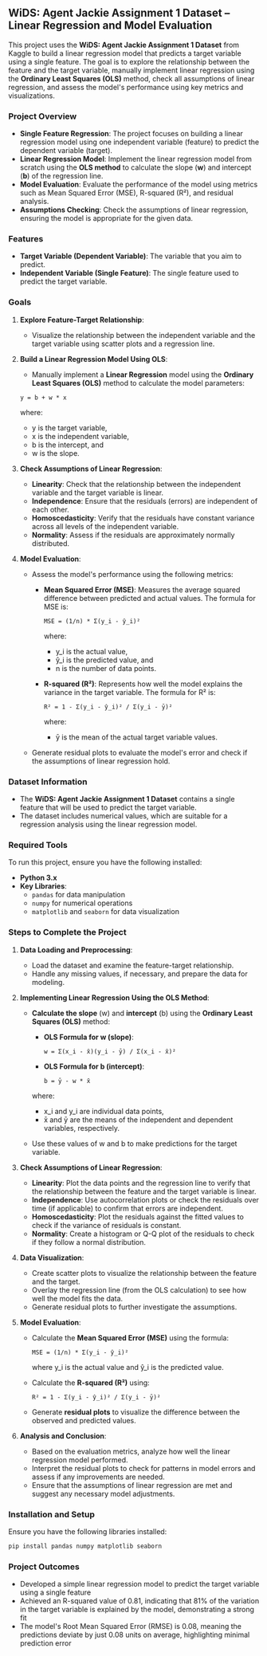 ## WiDS: Agent Jackie Assignment 1 Dataset – Linear Regression and Model Evaluation

This project uses the **WiDS: Agent Jackie Assignment 1 Dataset** from Kaggle to build a linear regression model that predicts a target variable using a single feature. The goal is to explore the relationship between the feature and the target variable, manually implement linear regression using the **Ordinary Least Squares (OLS)** method, check all assumptions of linear regression, and assess the model's performance using key metrics and visualizations.

### **Project Overview**

- **Single Feature Regression**: The project focuses on building a linear regression model using one independent variable (feature) to predict the dependent variable (target).
- **Linear Regression Model**: Implement the linear regression model from scratch using the **OLS method** to calculate the slope (**w**) and intercept (**b**) of the regression line.
- **Model Evaluation**: Evaluate the performance of the model using metrics such as Mean Squared Error (MSE), R-squared (R²), and residual analysis.
- **Assumptions Checking**: Check the assumptions of linear regression, ensuring the model is appropriate for the given data.

### **Features**

- **Target Variable (Dependent Variable)**: The variable that you aim to predict.
- **Independent Variable (Single Feature)**: The single feature used to predict the target variable.

### **Goals**

1. **Explore Feature-Target Relationship**: 
   - Visualize the relationship between the independent variable and the target variable using scatter plots and a regression line.
   
2. **Build a Linear Regression Model Using OLS**:
   - Manually implement a **Linear Regression** model using the **Ordinary Least Squares (OLS)** method to calculate the model parameters:
   
   ```
   y = b + w * x
   ```

   where:
   - y is the target variable,
   - x is the independent variable,
   - b is the intercept, and
   - w is the slope.

3. **Check Assumptions of Linear Regression**:
   - **Linearity**: Check that the relationship between the independent variable and the target variable is linear.
   - **Independence**: Ensure that the residuals (errors) are independent of each other.
   - **Homoscedasticity**: Verify that the residuals have constant variance across all levels of the independent variable.
   - **Normality**: Assess if the residuals are approximately normally distributed.
   
4. **Model Evaluation**:
   - Assess the model's performance using the following metrics:
     - **Mean Squared Error (MSE)**: Measures the average squared difference between predicted and actual values. The formula for MSE is:

       ```
       MSE = (1/n) * Σ(y_i - ŷ_i)²
       ```

       where:
       - y_i is the actual value,
       - ŷ_i is the predicted value, and
       - n is the number of data points.
     
     - **R-squared (R²)**: Represents how well the model explains the variance in the target variable. The formula for R² is:

       ```
       R² = 1 - Σ(y_i - ŷ_i)² / Σ(y_i - ȳ)²
       ```

       where:
       - ȳ is the mean of the actual target variable values.
       
   - Generate residual plots to evaluate the model's error and check if the assumptions of linear regression hold.

### **Dataset Information**

- The **WiDS: Agent Jackie Assignment 1 Dataset** contains a single feature that will be used to predict the target variable.
- The dataset includes numerical values, which are suitable for a regression analysis using the linear regression model.

### **Required Tools**

To run this project, ensure you have the following installed:
- **Python 3.x**
- **Key Libraries**:
  - `pandas` for data manipulation
  - `numpy` for numerical operations
  - `matplotlib` and `seaborn` for data visualization

### **Steps to Complete the Project**

1. **Data Loading and Preprocessing**:
   - Load the dataset and examine the feature-target relationship.
   - Handle any missing values, if necessary, and prepare the data for modeling.

2. **Implementing Linear Regression Using the OLS Method**:
   - **Calculate the slope** (w) and **intercept** (b) using the **Ordinary Least Squares (OLS)** method:
     - **OLS Formula for w (slope)**:

       ```
       w = Σ(x_i - x̄)(y_i - ȳ) / Σ(x_i - x̄)²
       ```

     - **OLS Formula for b (intercept)**:

       ```
       b = ȳ - w * x̄
       ```

     where:
     - x_i and y_i are individual data points,
     - x̄ and ȳ are the means of the independent and dependent variables, respectively.
   
   - Use these values of w and b to make predictions for the target variable.

3. **Check Assumptions of Linear Regression**:
   - **Linearity**: Plot the data points and the regression line to verify that the relationship between the feature and the target variable is linear.
   - **Independence**: Use autocorrelation plots or check the residuals over time (if applicable) to confirm that errors are independent.
   - **Homoscedasticity**: Plot the residuals against the fitted values to check if the variance of residuals is constant.
   - **Normality**: Create a histogram or Q-Q plot of the residuals to check if they follow a normal distribution.

4. **Data Visualization**:
   - Create scatter plots to visualize the relationship between the feature and the target.
   - Overlay the regression line (from the OLS calculation) to see how well the model fits the data.
   - Generate residual plots to further investigate the assumptions.

5. **Model Evaluation**:
   - Calculate the **Mean Squared Error (MSE)** using the formula:

     ```
     MSE = (1/n) * Σ(y_i - ŷ_i)²
     ```

     where y_i is the actual value and ŷ_i is the predicted value.
   - Calculate the **R-squared (R²)** using:

     ```
     R² = 1 - Σ(y_i - ŷ_i)² / Σ(y_i - ȳ)²
     ```

   - Generate **residual plots** to visualize the difference between the observed and predicted values.

6. **Analysis and Conclusion**:
   - Based on the evaluation metrics, analyze how well the linear regression model performed.
   - Interpret the residual plots to check for patterns in model errors and assess if any improvements are needed.
   - Ensure that the assumptions of linear regression are met and suggest any necessary model adjustments.

### **Installation and Setup**

Ensure you have the following libraries installed:

```bash
pip install pandas numpy matplotlib seaborn
```

### **Project Outcomes**

- Developed a simple linear regression model to predict the target variable using a single feature
- Achieved an R-squared value of 0.81, indicating that 81% of the variation in the target variable is explained by the model, demonstrating a strong fit
- The model's Root Mean Squared Error (RMSE) is 0.08, meaning the predictions deviate by just 0.08 units on average, highlighting minimal prediction error
